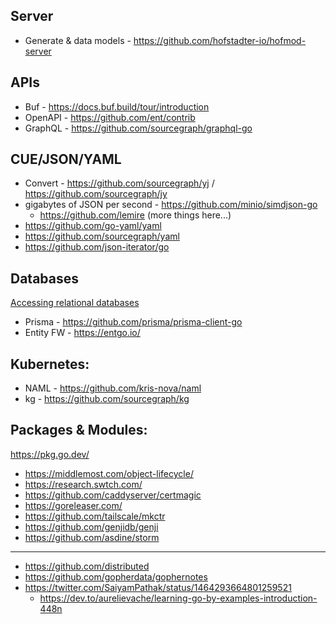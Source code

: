 ## Server

- Generate & data models - https://github.com/hofstadter-io/hofmod-server

## APIs

- Buf - https://docs.buf.build/tour/introduction 
- OpenAPI - https://github.com/ent/contrib
- GraphQL - https://github.com/sourcegraph/graphql-go

## CUE/JSON/YAML
- Convert - https://github.com/sourcegraph/yj / https://github.com/sourcegraph/jy
- gigabytes of JSON per second - https://github.com/minio/simdjson-go  
  - https://github.com/lemire (more things here...)
- https://github.com/go-yaml/yaml
- https://github.com/sourcegraph/yaml
- https://github.com/json-iterator/go

## Databases 

[Accessing relational databases](https://go.dev/doc/database/)
- Prisma - https://github.com/prisma/prisma-client-go
- Entity FW - https://entgo.io/

## Kubernetes:
- NAML - https://github.com/kris-nova/naml 
- kg - https://github.com/sourcegraph/kg

## Packages & Modules:

https://pkg.go.dev/
- https://middlemost.com/object-lifecycle/
- https://research.swtch.com/
- https://github.com/caddyserver/certmagic
- https://goreleaser.com/
- https://github.com/tailscale/mkctr
- https://github.com/genjidb/genji
- https://github.com/asdine/storm
---
- https://github.com/distributed
- https://github.com/gopherdata/gophernotes
- https://twitter.com/SaiyamPathak/status/1464293664801259521
  - https://dev.to/aurelievache/learning-go-by-examples-introduction-448n 


